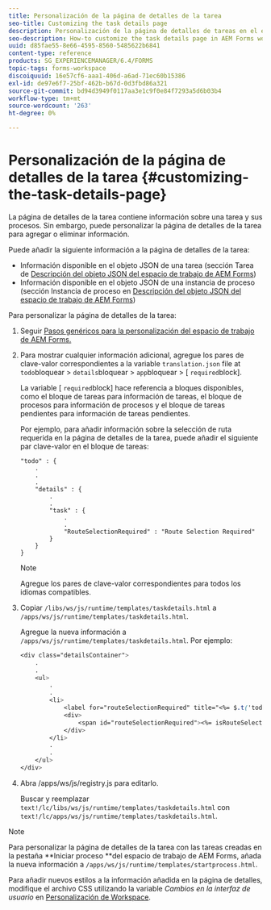 ```yaml
---
title: Personalización de la página de detalles de la tarea
seo-title: Customizing the task details page
description: Personalización de la página de detalles de tareas en el espacio de trabajo de AEM Forms para modificar la información predeterminada mostrada sobre una tarea.
seo-description: How-to customize the task details page in AEM Forms workspace to modify the default information displayed about a task.
uuid: d85fae55-8e66-4595-8560-5485622b6841
content-type: reference
products: SG_EXPERIENCEMANAGER/6.4/FORMS
topic-tags: forms-workspace
discoiquuid: 16e57cf6-aaa1-406d-a6ad-71ec60b15386
exl-id: de97e6f7-25bf-462b-b67d-0d3fbd86a321
source-git-commit: bd94d3949f0117aa3e1c9f0e84f7293a5d6b03b4
workflow-type: tm+mt
source-wordcount: '263'
ht-degree: 0%

---
```


# Personalización de la página de detalles de la tarea {#customizing-the-task-details-page}

La página de detalles de la tarea contiene información sobre una tarea y sus procesos. Sin embargo, puede personalizar la página de detalles de la tarea para agregar o eliminar información.

Puede añadir la siguiente información a la página de detalles de la tarea:

* Información disponible en el objeto JSON de una tarea (sección Tarea de [Descripción del objeto JSON del espacio de trabajo de AEM Forms](/help/forms/using/html-workspace-json-object-description.md))
* Información disponible en el objeto JSON de una instancia de proceso (sección Instancia de proceso en [Descripción del objeto JSON del espacio de trabajo de AEM Forms](/help/forms/using/html-workspace-json-object-description.md))

Para personalizar la página de detalles de la tarea:

1. Seguir [Pasos genéricos para la personalización del espacio de trabajo de AEM Forms.](/help/forms/using/generic-steps-html-workspace-customization.md)
1. Para mostrar cualquier información adicional, agregue los pares de clave-valor correspondientes a la variable `translation.json` file at `todo`bloquear > `details`bloquear > `app`bloquear > [ `required`block].

   La variable [ `required`block] hace referencia a bloques disponibles, como el bloque de tareas para información de tareas, el bloque de procesos para información de procesos y el bloque de tareas pendientes para información de tareas pendientes.

   Por ejemplo, para añadir información sobre la selección de ruta requerida en la página de detalles de la tarea, puede añadir el siguiente par clave-valor en el bloque de tareas:

   ```
   "todo" : {
       .
       .
       .
       "details" : {
           .
           .
           "task" : {
               .
               .
               "RouteSelectionRequired" : "Route Selection Required"
           }
       }
   }
   ```

   >[!NOTE]
   >
   >Agregue los pares de clave-valor correspondientes para todos los idiomas compatibles.

1. Copiar `/libs/ws/js/runtime/templates/taskdetails.html` a `/apps/ws/js/runtime/templates/taskdetails.html`.

   Agregue la nueva información a `/apps/ws/js/runtime/templates/taskdetails.html`. Por ejemplo:

   ```css
   <div class="detailsContainer">
       .
       .
       <ul>
           .
           .
           <li>
               <label for="routeSelectionRequired" title="<%= $.t('todo.details.task.RouteSelectionRequired')%>"><%= $.t('todo.details.task.RouteSelectionRequired')%></label>
               <div>
                   <span id="routeSelectionRequired"><%= isRouteSelectionRequired != null ? isRouteSelectionRequired : ''%></span>
               </div>
           </li>
           .
           .
       </ul>
   </div>
   ```

1. Abra /apps/ws/js/registry.js para editarlo.

   Buscar y reemplazar `text!/lc/libs/ws/js/runtime/templates/taskdetails.html` con `text!/lc/apps/ws/js/runtime/templates/taskdetails.html`.

>[!NOTE]
>
>Para personalizar la página de detalles de la tarea con las tareas creadas en la pestaña **Iniciar proceso **del espacio de trabajo de AEM Forms, añada la nueva información a `/apps/ws/js/runtime/templates/startprocess.html`.
>
>Para añadir nuevos estilos a la información añadida en la página de detalles, modifique el archivo CSS utilizando la variable *Cambios en la interfaz de usuario* en [Personalización de Workspace](/help/forms/using/changing-locale-user-interface.md).
